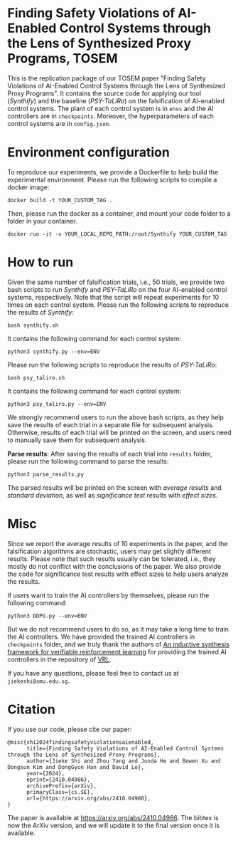 # Finding Safety Violations of AI-Enabled Control Systems through the Lens of Synthesized Proxy Programs, TOSEM

This is the replication package of our TOSEM paper "Finding Safety Violations of AI-Enabled Control Systems through the Lens of Synthesized Proxy Programs". It contains the source code for applying our tool (*Synthify*) and the baseline (*PSY-TaLiRo*) on the falsification of AI-enabled control systems. The plant of each control system is in `envs` and the AI controllers are in `checkpoints`. Moreover, the hyperparameters of each control systems are in `config.json`.

# Environment configuration

To reproduce our experiments, we provide a Dockerfile to help build the experimental environment. Please run the following scripts to compile a docker image:
```
docker build -t YOUR_CUSTOM_TAG .
```
Then, please run the docker as a container, and mount your code folder to a folder in your container.
```
docker run -it -v YOUR_LOCAL_REPO_PATH:/root/Synthify YOUR_CUSTOM_TAG
```

# How to run

Given the same number of falsification trials, i.e., 50 trials, we provide two bash scripts to run *Synthify* and *PSY-TaLiRo* on the four AI-enabled control systems, respectively. Note that the script will repeat experiments for 10 times on each control system. Please run the following scripts to reproduce the results of *Synthify*:
```
bash synthify.sh
```
It contains the following command for each control system:
```
python3 synthify.py --env=ENV
```
Please run the following scripts to reproduce the results of *PSY-TaLiRo*:
```
bash psy_taliro.sh
```
It contains the following command for each control system:
```
python3 psy_taliro.py --env=ENV
```

We strongly recommend users to run the above bash scripts, as they help save the results of each trial in a separate file for subsequent analysis. Otherwise, results of each trial will be printed on the screen, and users need to manually save them for subsequent analysis.

**Parse results**: After saving the results of each trial into `results` folder, please run the following command to parse the results:
```
python3 parse_results.py
```
The parsed results will be printed on the screen with *average results* and *standard deviation*, as well as *significance test results* with *effect sizes*.

# Misc

Since we report the average results of 10 experiments in the paper, and the falsification algorithms are stochastic, users may get slightly different results. Please note that such results usually can be tolerated, i.e., they mostly do not conflict with the conclusions of the paper. We also provide the code for significance test results with effect sizes to help users analyze the results.

If users want to train the AI controllers by themselves, please run the following command:
```
python3 DDPG.py --env=ENV
```
But we do not recommend users to do so, as it may take a long time to train the AI controllers. We have provided the trained AI controllers in `checkpoints` folder, and we truly thank the authors of [An inductive synthesis framework for verifiable reinforcement learning](https://dl.acm.org/doi/10.1145/3314221.3314638) for providing the trained AI controllers in the repository of [VRL](https://github.com/RU-Automated-Reasoning-Group/VRL_CodeReview).

If you have any questions, please feel free to contact us at `jiekeshi@smu.edu.sg`.

# Citation

If you use our code, please cite our paper:
```
@misc{shi2024findingsafetyviolationsaienabled,
      title={Finding Safety Violations of AI-Enabled Control Systems through the Lens of Synthesized Proxy Programs},
      author={Jieke Shi and Zhou Yang and Junda He and Bowen Xu and Dongsun Kim and DongGyun Han and David Lo},
      year={2024},
      eprint={2410.04986},
      archivePrefix={arXiv},
      primaryClass={cs.SE},
      url={https://arxiv.org/abs/2410.04986},
}
```
The paper is available at https://arxiv.org/abs/2410.04986. The bibtex is now the ArXiv version, and we will update it to the final version once it is available.
